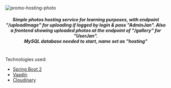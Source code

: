 
![promo-hosting-photo](https://user-images.githubusercontent.com/85828070/167024985-41ef94d7-5f4c-4365-83af-68d2660e75d1.jpg)

*<h5 align="center">Simple photos hosting service for learning purposes, with endpoint "/uploadImage" for uploading if logged by login &amp; pass "AdminJan". Also a frontend showing uploaded photos at the endpoint of "/gallery" for "UserJan".<br>
MySQL database needed to start, name set as "hosting"</h5>* 
<br>
Technologies used:

 * [Spring Boot 2](https://spring.io/) <br>
 * [Vaadin](https://vaadin.com/?utm_term=vaadin&utm_campaign=Brand+-+Global+-+Nov+16,+2016&utm_source=adwords&utm_medium=ppc&hsa_net=adwords&hsa_tgt=aud-319540022151:kwd-19079259226&hsa_ad=495217348022&hsa_acc=7040932438&hsa_grp=38229422044&hsa_mt=e&hsa_cam=700075176&hsa_kw=vaadin&hsa_ver=3&hsa_src=g&gclid=CjwKCAjw682TBhATEiwA9crl3wOu8Pm3xQ1ZTE7CmDA5P4f5WcfDDtJ_kmYfTLAa1nd0fmOJ6KBt8xoCkOYQAvD_BwE)<br>
 * [Cloudinary](https://cloudinary.com/)<br>

